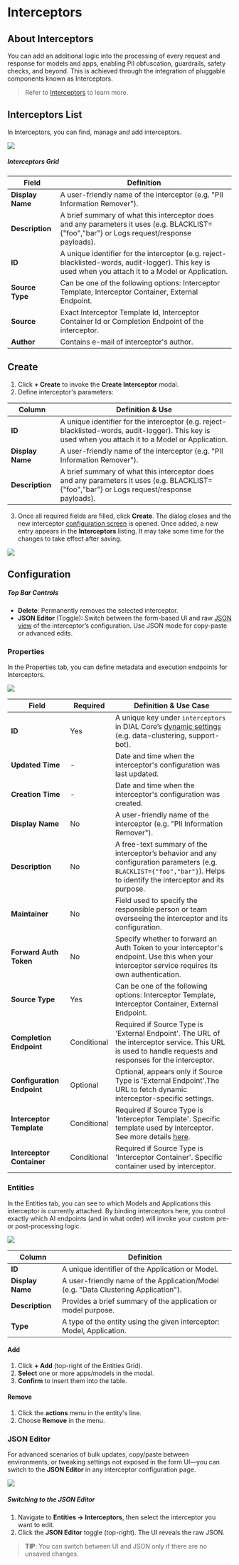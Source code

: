 # Interceptors

## About Interceptors

You can add an additional logic into the processing of every request and response for models and apps, enabling PII obfuscation, guardrails, safety checks, and beyond. This is achieved through the integration of pluggable components known as Interceptors. 

> Refer to [Interceptors](/docs/platform/3.core/6.interceptors.md) to learn more.

## Interceptors List

In Interceptors, you can find, manage and add interceptors.

![ ](img/img_28.png)

##### Interceptors Grid

| Field                     | Definition                                                                                                                                            |
|---------------------------|-------------------------------------------------------------------------------------------------------------------------------------------------------|
| **Display Name**          | A user-friendly name of the interceptor (e.g. "PII Information Remover").                                                                             |
| **Description**           | A brief summary of what this interceptor does and any parameters it uses (e.g. BLACKLIST={"foo","bar"} or Logs request/response payloads).            |
| **ID**                    | A unique identifier for the interceptor (e.g. reject-blacklisted-words, audit-logger). This key is used when you attach it to a Model or Application. | 
| **Source Type**           | Can be one of the following options: Interceptor Template, Interceptor Container, External Endpoint.                                                  |
| **Source**                | Exact Interceptor Template Id, Interceptor Container Id or Completion Endpoint of the interceptor.                                                    |
| **Author**                | Contains e-mail of interceptor's author.                                                                                                              |


## Create

1. Click **+ Create** to invoke the **Create Interceptor** modal.
2. Define interceptor's parameters:

 | Column           | Definition & Use                                                                                                                                      |
 |------------------|-------------------------------------------------------------------------------------------------------------------------------------------------------|
 | **ID**           | A unique identifier for the interceptor (e.g. reject-blacklisted-words, audit-logger). This key is used when you attach it to a Model or Application. |
 | **Display Name** | A user-friendly name of the interceptor (e.g. "PII Information Remover").                                                                             |
 | **Description**  | A brief summary of what this interceptor does and any parameters it uses (e.g. BLACKLIST={"foo","bar"} or Logs request/response payloads).            |

3. Once all required fields are filled, click **Create**. The dialog closes and the new interceptor [configuration screen](#configuration) is opened. Once added, a new entry appears in the **Interceptors** listing. It may take some time for the changes to take effect after saving.

![](img/img_29.png)

## Configuration

##### Top Bar Controls

* **Delete**: Permanently removes the selected interceptor.
* **JSON Editor** (Toggle): Switch between the form-based UI and raw [JSON view](#json-editor) of the interceptor’s configuration. Use JSON mode for copy-paste or advanced edits.

### Properties

In the Properties tab, you can define metadata and execution endpoints for Interceptors.

![](img/img_30.png)

| Field                      | Required    | Definition & Use Case                                                                                                                                                              |
|----------------------------|-------------|------------------------------------------------------------------------------------------------------------------------------------------------------------------------------------|
| **ID**                     | Yes         | A unique key under `interceptors` in DIAL Core’s [dynamic settings](https://github.com/epam/ai-dial-core?tab=readme-ov-file#dynamic-settings) (e.g. data-clustering, support-bot). |
| **Updated Time**           | -           | Date and time when the interceptor's configuration was last updated.                                                                                                               |
| **Creation Time**          | -           | Date and time when the interceptor's configuration was created.                                                                                                                    |
| **Display Name**           | No          | A user-friendly name of the interceptor (e.g. "PII Information Remover").                                                                                                          |
| **Description**            | No          | A free-text summary of the interceptor’s behavior and any configuration parameters (e.g. `BLACKLIST={"foo","bar"}`). Helps to identify the interceptor and its purpose.            |
| **Maintainer**             | No          | Field used to specify the responsible person or team overseeing the interceptor and its configuration.                                                                             |
| **Forward Auth Token**     | No          | Specify whether to forward an Auth Token to your interceptor's endpoint. Use this when your interceptor service requires its own authentication.                                   |
| **Source Type**            | Yes         | Can be one of the following options: Interceptor Template, Interceptor Container, External Endpoint.                                                                               |
| **Completion Endpoint**    | Conditional | Required if Source Type is 'External Endpoint'. The URL of the interceptor service. This URL is used to handle requests and responses for the interceptor.                         |
| **Configuration Endpoint** | Optional    | Optional, appears only if Source Type is 'External Endpoint'.The URL to fetch dynamic interceptor-specific settings.                                                               |
| **Interceptor Template**   | Conditional | Required if Source Type is 'Interceptor Template'. Specific template used by interceptor. See more details [here](/docs/tutorials/3.admin/builders-interceptor-templates.md).      |
| **Interceptor Container**  | Conditional | Required if Source Type is 'Interceptor Container'. Specific container used by interceptor.                                                                                        |



### Entities

In the Entities tab, you can see to which Models and Applications this interceptor is currently attached. By binding interceptors here, you control exactly which AI endpoints (and in what order) will invoke your custom pre- or post-processing logic.

![](img/img_31.png)


| Column           | Definition                                                                                                                                                 |
|------------------|------------------------------------------------------------------------------------------------------------------------------------------------------------|
| **ID**           | A unique identifier of the Application or Model.                                                                                                           |
| **Display Name** | A user-friendly name of the Application/Model (e.g. "Data Clustering Application").                                                                        |
| **Description**  | Provides a brief summary of the application or model purpose.                                                                                              |
| **Type**         | A type of the entity using the given interceptor: Model, Application.                                                                                      |

#### Add

1. Click **+ Add** (top-right of the Entities Grid).
2. **Select** one or more apps/models in the modal.
3. **Confirm** to insert them into the table.

#### Remove
 
1. Click the **actions** menu in the entity's line.
2. Choose **Remove** in the menu.

### JSON Editor

For advanced scenarios of bulk updates, copy/paste between environments, or tweaking settings not exposed in the form UI—you can switch to the **JSON Editor** in any interceptor configuration page.

![](img/71.png)

##### Switching to the JSON Editor

1. Navigate to **Entities → Interceptors**, then select the interceptor you want to edit.
2. Click the **JSON Editor** toggle (top-right). The UI reveals the raw JSON.

> **TIP**: You can switch between UI and JSON only if there are no unsaved changes.
